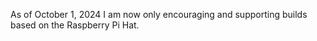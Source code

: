 As of October 1, 2024 I am now only encouraging and supporting builds based on the Raspberry Pi Hat.
